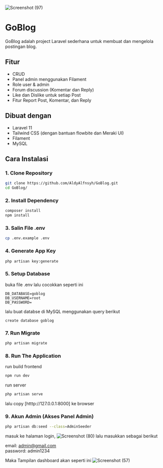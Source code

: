 ![Screenshot (97)](https://github.com/user-attachments/assets/db2d44c0-e75a-480c-a037-6970991cdb45)
# GoBlog

GoBlog adalah project Laravel sederhana untuk membuat dan mengelola postingan blog.

## Fitur

-   CRUD
-   Panel admin menggunakan Filament
-   Role user & admin
-   Forum discussion (Komentar dan Reply)
-   Like dan Dislike untuk setiap Post
-   Fitur Report Post, Komentar, dan Reply

## Dibuat dengan

-   Laravel 11
-   Tailwind CSS (dengan bantuan flowbite dan Meraki UI)
-   Filament
-   MySQL

## Cara Instalasi

### 1. Clone Repository

```bash
git clone https://github.com/AldyAlfnsyh/GoBlog.git
cd GoBlog/
```

### 2. Install Dependency

```bash
composer install
npm install
```

### 3. Salin File .env

```bash
cp .env.example .env
```

### 4. Generate App Key

```bash
php artisan key:generate
```

### 5. Setup Database

buka file .env lalu cocokkan seperti ini

```
DB_DATABASE=goblog
DB_USERNAME=root
DB_PASSWORD=
```

lalu buat databse di MySQL menggunakan query berikut

```
create database goblog
```

### 7. Run Migrate

```bash
php artisan migrate
```

### 8. Run The Application

run build frontend

```bash
npm run dev
```

run server

```bash
php artisan serve
```

lalu copy [htttp://127.0.0.1:8000] ke browser

### 9. Akun Admin (Akses Panel Admin)


```bash
php artisan db:seed --class=AdminSeeder
```
masuk ke halaman login,
![Screenshot (80)](https://github.com/user-attachments/assets/3dd6a799-8d6a-4802-b6de-c9fd1752c28e)
lalu masukkan sebagai berikut

email: admin@gmail.com  
password: admin1234

Maka Tampilan dashboard akan seperti ini
![Screenshot (57)](https://github.com/user-attachments/assets/52eb569a-bfe9-4324-b99b-49a020923cf8)
